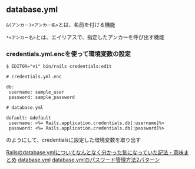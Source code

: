 ## database.yml 

`&(アンカー)<アンカー名>`とは、名前を付ける機能

`*<アンカー名>`とは、エイリアスで、指定したアンカーを呼び出す機能


### credentials.yml.encを使って環境変数の設定

`$ EDITOR="vi" bin/rails credentials:edit`

```
# credentials.yml.enc

db:
 username: sample_user
 password: sample_password
```

```
# database.yml

default: &default
 username: <%= Rails.application.credentials.db[:username]%>
 password: <%= Rails.application.credentials.db[:password]%>
```

のようにして、credentialsに設定した環境変数を取り出す

[Railsのdatabase.ymlについてなんとなく分かった気になっていた記法・意味まとめ](https://qiita.com/terufumi1122/items/b5678bae891ba9cf1e57)
[database.yml](https://qiita.com/ryouya3948/items/ba3012ba88d9ea8fd43d)
[database.ymlのパスワード管理方法2パターン](https://qiita.com/d01masatooo11/items/b780dce36a61ad95a08b)

